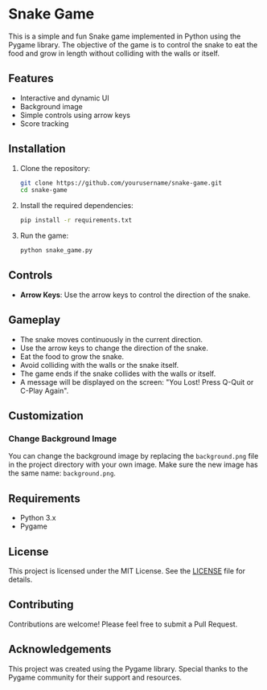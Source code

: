 # Snake Game

This is a simple and fun Snake game implemented in Python using the Pygame library. The objective of the game is to control the snake to eat the food and grow in length without colliding with the walls or itself.

## Features

- Interactive and dynamic UI
- Background image
- Simple controls using arrow keys
- Score tracking

## Installation

1. Clone the repository:
    ```bash
    git clone https://github.com/yourusername/snake-game.git
    cd snake-game
    ```

2. Install the required dependencies:
    ```bash
    pip install -r requirements.txt
    ```

3. Run the game:
    ```bash
    python snake_game.py
    ```

## Controls

- **Arrow Keys**: Use the arrow keys to control the direction of the snake.

## Gameplay

- The snake moves continuously in the current direction.
- Use the arrow keys to change the direction of the snake.
- Eat the food to grow the snake.
- Avoid colliding with the walls or the snake itself.
- The game ends if the snake collides with the walls or itself.
- A message will be displayed on the screen: "You Lost! Press Q-Quit or C-Play Again".

## Customization

### Change Background Image

You can change the background image by replacing the `background.png` file in the project directory with your own image. Make sure the new image has the same name: `background.png`.

## Requirements

- Python 3.x
- Pygame

## License

This project is licensed under the MIT License. See the [LICENSE](LICENSE) file for details.

## Contributing

Contributions are welcome! Please feel free to submit a Pull Request.

## Acknowledgements

This project was created using the Pygame library. Special thanks to the Pygame community for their support and resources.

